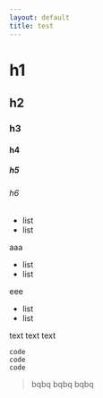 ```yaml
---
layout: default
title: test
---
```


# h1

## h2

### h3

#### h4

##### h5

###### h6

- list
- list

aaa
- list
- list

eee

* list
* list

text
text
text

~~~
code
code
code
~~~

> bqbq
> bqbq
bqbq

